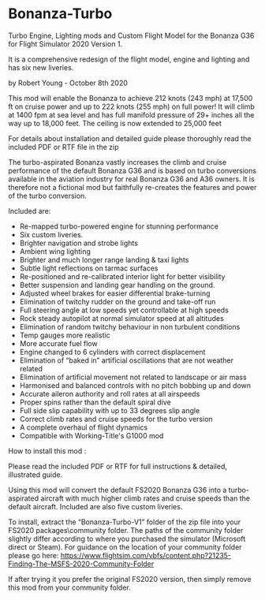 # Bonanza-Turbo
Turbo Engine, Lighting mods and Custom Flight Model
for the Bonanza G36
for Flight Simulator 2020
Version 1.

It is a comprehensive redesign of the flight model, 
engine and lighting and has six new liveries. 

by Robert Young - October 8th 2020

This mod will enable the Bonanza to achieve 212 knots (243 mph) at 17,500 ft on cruise power and up to 222 knots (255 mph) on full power! It will climb at 1400 fpm at sea level and has full manifold pressure of 29+ inches all the way up to 18,000 feet. The ceiling is now extended to 25,000 feet


For details about installation and detailed guide please 
thoroughly read the included PDF or RTF file in the zip


The turbo-aspirated Bonanza vastly increases the climb and cruise performance of the default Bonanza G36 and is based on turbo conversions available in the aviation industry for real Bonanza G36 and A36 owners. It is therefore not a fictional mod but faithfully re-creates the features and power of the turbo conversion.

Included are:

* Re-mapped turbo-powered engine for stunning performance
* Six custom liveries.
* Brighter navigation and strobe lights
* Ambient wing lighting
* Brighter and much longer range landing & taxi lights
* Subtle light reflections on tarmac surfaces
* Re-positioned and re-calibrated interior light for better visibility
* Better suspension and landing gear handling on the ground.
* Adjusted wheel brakes for easier differential brake-turning
* Elimination of twitchy rudder on the ground and take-off run
* Full steering angle at low speeds yet controllable at high speeds
* Rock steady autopilot at normal simulator speed at all altitudes
* Elimination of random twitchy behaviour in non turbulent conditions
* Temp gauges more realistic
* More accurate fuel flow
* Engine changed to 6 cylinders with correct displacement
* Elimination of “baked in” artificial oscillations that are not weather related
* Elimination of artificial movement not related to landscape or air mass
* Harmonised and balanced controls with no pitch bobbing up and down
* Accurate aileron authority and roll rates at all airspeeds
* Proper spins rather than the default spiral dive
* Full side slip capability with up to 33 degrees slip angle
* Correct climb rates and cruise speeds for the turbo version
* A complete overhaul of flight dynamics
* Compatible with Working-Title's G1000 mod

How to install this mod :

Please read the included PDF or RTF for
full instructions & detailed, illustrated guide.


Using this mod will convert the default FS2020 Bonanza G36 into a turbo-aspirated aircraft with much higher climb rates and cruise speeds than the default aircraft. Included are also five custom liveries.

To install, extract the “Bonanza-Turbo-V1” folder of the zip file into your FS2020 packages\community folder. The paths  of the community folder slightly differ according to where you purchased the simulator (Microsoft direct or Steam). For guidance on the location of your community folder please go here:
https://www.flightsim.com/vbfs/content.php?21235-Finding-The-MSFS-2020-Community-Folder

If after trying it you prefer the original FS2020 version, 
then simply remove this mod from your community folder.
